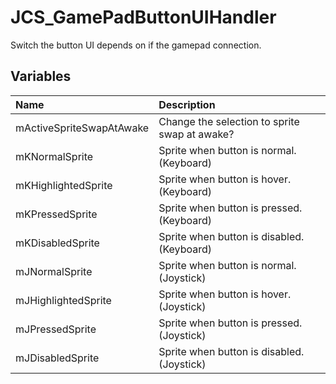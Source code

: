 # JCS_GamePadButtonUIHandler

Switch the button UI depends on if the gamepad connection.

## Variables

| Name | Description |
|:---|:---|
| mActiveSpriteSwapAtAwake | Change the selection to sprite swap at awake? |
| mKNormalSprite | Sprite when button is normal. (Keyboard) |
| mKHighlightedSprite | Sprite when button is hover. (Keyboard) |
| mKPressedSprite | Sprite when button is pressed. (Keyboard) |
| mKDisabledSprite | Sprite when button is disabled. (Keyboard) |
| mJNormalSprite | Sprite when button is normal. (Joystick) |
| mJHighlightedSprite | Sprite when button is hover. (Joystick) |
| mJPressedSprite | Sprite when button is pressed. (Joystick) |
| mJDisabledSprite | Sprite when button is disabled. (Joystick) |

